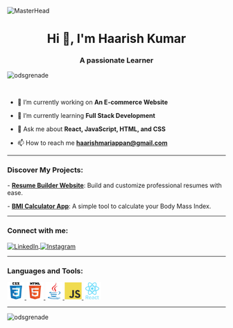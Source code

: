 ![MasterHead](https://wallpaperaccess.com/full/5927911.gif)
<h1 align="center">Hi 👋, I'm Haarish Kumar</h1>
<h3 align="center">A passionate Learner</h3>

<p align="left"> 
  <img src="https://komarev.com/ghpvc/?username=odsgrenade&label=Profile%20views&color=0e75b6&style=flat" alt="odsgrenade" /> 
</p>

<p align="left"> 
  <a href="https://twitter.com/" target="blank">
    <img src="https://img.shields.io/twitter/follow/?logo=twitter&style=for-the-badge" alt="" />
  </a> 
</p>

- 🔭 I’m currently working on **An E-commerce Website**

- 🌱 I’m currently learning **Full Stack Development**

- 💬 Ask me about **React, JavaScript, HTML, and CSS**

- 📫 How to reach me **haarishmariappan@gmail.com**

---

<h3 align="left">Discover My Projects:</h3>
<p>
  - <a href="https://resumebuilderproto.netlify.app/" target="_blank"><strong>Resume Builder Website</strong></a>: Build and customize professional resumes with ease.
</p>
<p>
  - <a href="https://bmicalultor.netlify.app/" target="_blank"><strong>BMI Calculator App</strong></a>: A simple tool to calculate your Body Mass Index.
</p>

---

<h3 align="left">Connect with me:</h3>
<p align="left">
  <a href="https://www.linkedin.com/in/haarish-mariappan-b74355326/" target="blank">
    <img align="center" src="https://raw.githubusercontent.com/rahuldkjain/github-profile-readme-generator/master/src/images/icons/Social/linked-in-alt.svg" alt="LinkedIn" height="30" width="40" />
  </a>
  <a href="https://www.instagram.com/haarish._.kumar/" target="blank">
    <img align="center" src="https://raw.githubusercontent.com/rahuldkjain/github-profile-readme-generator/master/src/images/icons/Social/instagram.svg" alt="Instagram" height="30" width="40" />
  </a>
</p>

---

<h3 align="left">Languages and Tools:</h3>
<p align="left"> 
  <a href="https://www.w3schools.com/css/" target="_blank" rel="noreferrer"> 
    <img src="https://raw.githubusercontent.com/devicons/devicon/master/icons/css3/css3-original-wordmark.svg" alt="css3" width="40" height="40"/> 
  </a> 
  <a href="https://www.w3.org/html/" target="_blank" rel="noreferrer"> 
    <img src="https://raw.githubusercontent.com/devicons/devicon/master/icons/html5/html5-original-wordmark.svg" alt="html5" width="40" height="40"/> 
  </a> 
  <a href="https://www.java.com" target="_blank" rel="noreferrer"> 
    <img src="https://raw.githubusercontent.com/devicons/devicon/master/icons/java/java-original.svg" alt="java" width="40" height="40"/> 
  </a> 
  <a href="https://developer.mozilla.org/en-US/docs/Web/JavaScript" target="_blank" rel="noreferrer"> 
    <img src="https://raw.githubusercontent.com/devicons/devicon/master/icons/javascript/javascript-original.svg" alt="javascript" width="40" height="40"/> 
  </a> 
  <a href="https://reactjs.org/" target="_blank" rel="noreferrer"> 
    <img src="https://raw.githubusercontent.com/devicons/devicon/master/icons/react/react-original-wordmark.svg" alt="react" width="40" height="40"/> 
  </a> 
</p>

---

<p><img align="left" src="https://github-readme-stats.vercel.app/api/top-langs?username=godsgrenade&show_icons=true&locale=en&layout=compact" alt="odsgrenade" /></p>
